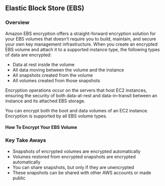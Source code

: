 ## Elastic Block Store (EBS)

### Overview
Amazon EBS encryption offers a straight-forward encryption solution for your EBS volumes that doesn't require you to build, maintain, and secure your own key management infrastructure. When you create an encrypted EBS volume and attach it to a supported instance type, the following types of data are encrypted:

- Data at rest inside the volume
- All data moving between the volume and the instance
- All snapshots created from the volume
- All volumes created from those snapshots

Encryption operations occur on the servers that host EC2 instances, ensuring the security of both data-at-rest and data-in-transit between an instance and its attached EBS storage.

You can encrypt both the boot and data volumes of an EC2 instance. Encryption is supported by all EBS volume types.

#### How To Encrypt Your EBS Volume

### Key Take Aways
- Snapshots of encrypted volumes are encrypted automatically
- Volumes restored from encrypted snapshots are encrypted automatically
- You can share snapshots, but only if they are unencrypted
- These snapshots can be shared with other AWS accounts or made public
